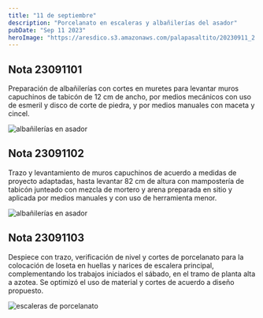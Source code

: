 ```yaml
---
title: "11 de septiembre"
description: "Porcelanato en escaleras y albañilerías del asador"
pubDate: "Sep 11 2023"
heroImage: "https://aresdico.s3.amazonaws.com/palapasaltito/20230911_2.jpeg"
---
```


## Nota 23091101

Preparación de albañilerías con cortes en muretes para levantar muros capuchinos de tabicón de 12 cm de ancho, por medios mecánicos con uso de esmeril y disco de corte de piedra, y por medios manuales con maceta y cincel.

![albañilerías en asador](https://aresdico.s3.amazonaws.com/palapasaltito/20230911_1.jpeg "albañilerías en asador")

## Nota 23091102

Trazo y levantamiento de muros capuchinos de acuerdo a medidas de proyecto adaptadas, hasta levantar 82 cm de altura con mampostería de tabicón junteado con mezcla de mortero y arena preparada en sitio y aplicada por medios manuales y con uso de herramienta menor.

![albañilerías en asador](https://aresdico.s3.amazonaws.com/palapasaltito/20230911_2.jpeg "albañilerías en asador")

## Nota 23091103

Despiece con trazo, verificación de nivel y cortes de porcelanato para la colocación de loseta en huellas y narices de escalera principal, complementando los trabajos iniciados el sábado, en el tramo de planta alta a azotea. Se optimizó el uso de material y cortes de acuerdo a diseño propuesto.

![escaleras de porcelanato](https://aresdico.s3.amazonaws.com/palapasaltito/20230911_3.jpeg "escaleras de porcelanato")

